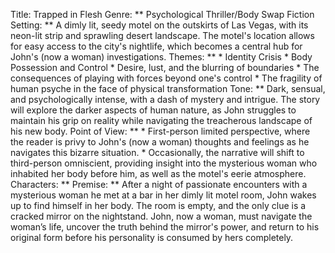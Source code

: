 Title: Trapped in Flesh
Genre: ** Psychological Thriller/Body Swap Fiction
Setting: ** A dimly lit, seedy motel on the outskirts of Las Vegas, with its neon-lit strip and sprawling desert landscape. The motel's location allows for easy access to the city's nightlife, which becomes a central hub for John's (now a woman) investigations.
Themes: **  * Identity Crisis * Body Possession and Control * Desire, lust, and the blurring of boundaries * The consequences of playing with forces beyond one's control * The fragility of human psyche in the face of physical transformation 
Tone: ** Dark, sensual, and psychologically intense, with a dash of mystery and intrigue. The story will explore the darker aspects of human nature, as John struggles to maintain his grip on reality while navigating the treacherous landscape of his new body. 
Point of View: **  * First-person limited perspective, where the reader is privy to John's (now a woman) thoughts and feelings as he navigates this bizarre situation. * Occasionally, the narrative will shift to third-person omniscient, providing insight into the mysterious woman who inhabited her body before him, as well as the motel's eerie atmosphere. 
Characters: ** 
Premise: **  After a night of passionate encounters with a mysterious woman he met at a bar in her dimly lit motel room, John wakes up to find himself in her body. The room is empty, and the only clue is a cracked mirror on the nightstand. John, now a woman, must navigate the woman’s life, uncover the truth behind the mirror's power, and return to his original form before his personality is consumed by hers completely.